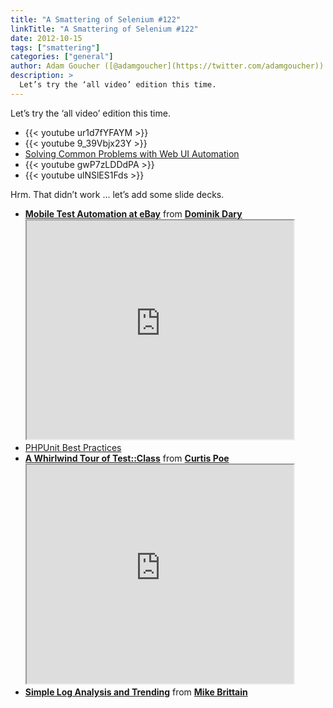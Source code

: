 ```yaml
---
title: "A Smattering of Selenium #122"
linkTitle: "A Smattering of Selenium #122"
date: 2012-10-15
tags: ["smattering"]
categories: ["general"]
author: Adam Goucher ([@adamgoucher](https://twitter.com/adamgoucher))
description: >
  Let’s try the ‘all video’ edition this time.
---
```


Let’s try the ‘all video’ edition this time.

*   {{< youtube ur1d7fYFAYM >}}
*   {{< youtube 9_39Vbjx23Y >}}
*   [Solving Common Problems with Web UI Automation](http://tv.telerik.com/watch/automated-testing-tools/solvingcommonproblemswebinar)
*   {{< youtube gwP7zLDDdPA >}}
*   {{< youtube ulNSlES1Fds >}}

Hrm. That didn’t work … let’s add some slide decks.

*   **[Mobile Test Automation at eBay](http://www.slideshare.net/DominikDary/mobile-test-automation-at-ebay "Mobile Test Automation at eBay")** from **[Dominik Dary](http://www.slideshare.net/DominikDary)**
    <iframe src='https://www.slideshare.net/slideshow/embed_code/14450364' width='427' height='350' scrolling='no' allowfullscreen webkitallowfullscreen mozallowfullscreen></iframe>
*   [PHPUnit Best Practices](http://thephp.cc/dates/2012/webexpoprague/phpunit-best-practices)
*   **[A Whirlwind Tour of Test::Class](http://www.slideshare.net/Ovid/a-whirlwind-tour-of-testclass "A Whirlwind Tour of Test::Class")** from **[Curtis Poe](http://www.slideshare.net/Ovid)**
    <iframe src='https://www.slideshare.net/slideshow/embed_code/14640035' width='427' height='350' scrolling='no' allowfullscreen webkitallowfullscreen mozallowfullscreen></iframe> 
*   **[Simple Log Analysis and Trending](http://www.slideshare.net/mikebrittain/simple-log-analysis-and-trending "Simple Log Analysis and Trending")** from **[Mike Brittain](http://www.slideshare.net/mikebrittain)**
